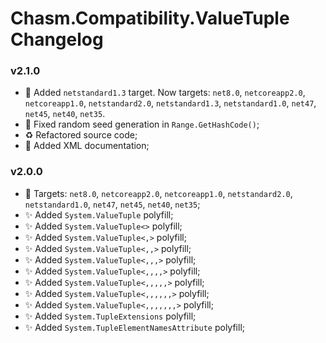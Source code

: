 # Chasm.Compatibility.ValueTuple Changelog

### v2.1.0
- 🧩 Added `netstandard1.3` target. Now targets: `net8.0`, `netcoreapp2.0`, `netcoreapp1.0`, `netstandard2.0`, `netstandard1.3`, `netstandard1.0`, `net47`, `net45`, `net40`, `net35`.
- 🐛 Fixed random seed generation in `Range.GetHashCode()`;
- ♻️ Refactored source code;
- 📝 Added XML documentation;

### v2.0.0
- 🧩 Targets: `net8.0`, `netcoreapp2.0`, `netcoreapp1.0`, `netstandard2.0`, `netstandard1.0`, `net47`, `net45`, `net40`, `net35`;
- ✨ Added `System.ValueTuple` polyfill;
- ✨ Added `System.ValueTuple<>` polyfill;
- ✨ Added `System.ValueTuple<,>` polyfill;
- ✨ Added `System.ValueTuple<,,>` polyfill;
- ✨ Added `System.ValueTuple<,,,>` polyfill;
- ✨ Added `System.ValueTuple<,,,,>` polyfill;
- ✨ Added `System.ValueTuple<,,,,,>` polyfill;
- ✨ Added `System.ValueTuple<,,,,,,>` polyfill;
- ✨ Added `System.ValueTuple<,,,,,,,>` polyfill;
- ✨ Added `System.TupleExtensions` polyfill;
- ✨ Added `System.TupleElementNamesAttribute` polyfill;
